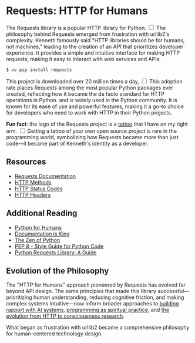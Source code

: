# Requests: HTTP for Humans

The Requests library is a popular HTTP library for Python.<label for="sn-requests" class="margin-toggle sidenote-number"></label>
<input type="checkbox" id="sn-requests" class="margin-toggle"/>
<span class="sidenote">The philosophy behind Requests emerged from frustration with urllib2's complexity. Kenneth famously said "HTTP libraries should be for humans, not machines," leading to the creation of an API that prioritizes developer experience.</span> It provides a simple and intuitive interface for making HTTP requests, making it easy to interact with web services and APIs.

    $ uv pip install requests

This project is downloaded over 20 million times a day,<label for="sn-downloads" class="margin-toggle sidenote-number"></label>
<input type="checkbox" id="sn-downloads" class="margin-toggle"/>
<span class="sidenote">This adoption rate places Requests among the most popular Python packages ever created, reflecting how it became the de facto standard for HTTP operations in Python.</span> and is widely used in the Python community. It is known for its ease of use and powerful features, making it a go-to choice for developers who need to work with HTTP in their Python projects.

**Fun fact**: the logo of the Requests project is a [tattoo](/photos/experiments/Tattoos) that I have on my right arm.<label for="sn-tattoo" class="margin-toggle sidenote-number"></label>
<input type="checkbox" id="sn-tattoo" class="margin-toggle"/>
<span class="sidenote">Getting a tattoo of your own open source project is rare in the programming world, symbolizing how Requests became more than just code—it became part of Kenneth's identity as a developer.</span>

## Resources

- [Requests Documentation](https://docs.python-requests.org/en/master/)
- [HTTP Methods](https://developer.mozilla.org/en-US/docs/Web/HTTP/Methods)
- [HTTP Status Codes](https://developer.mozilla.org/en-US/docs/Web/HTTP/Status)
- [HTTP Headers](https://developer.mozilla.org/en-US/docs/Web/HTTP/Headers)

## Additional Reading

- [Python for Humans](/talks/python-for-humans)
- [Documentation is King](/talks/documentation-is-king)
- [The Zen of Python](https://www.python.org/dev/peps/pep-0020/)
- [PEP 8 - Style Guide for Python Code](https://www.python.org/dev/peps/pep-0008/)
- [Python Requests Library: A Guide](https://realpython.com/python-requests/)

## Evolution of the Philosophy

The "HTTP for Humans" approach pioneered by Requests has evolved far beyond API design. The same principles that made this library successful—prioritizing human understanding, reducing cognitive friction, and making complex systems intuitive—now inform broader approaches to [building rapport with AI systems](/essays/2025-08-26-building_rapport_with_your_ai), [programming as spiritual practice](/essays/2025-08-26-programming_as_spiritual_practice), and [the evolution from HTTP to consciousness research](/essays/2025-08-27-from_http_to_consciousness).

What began as frustration with urllib2 became a comprehensive philosophy for human-centered technology design.
